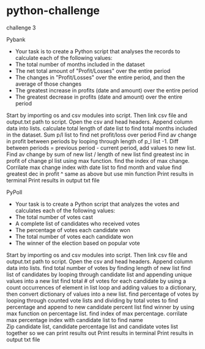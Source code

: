 # python-challenge
challenge 3 

Pybank
-  Your task is to create a Python script that analyses the records to calculate each of the following values:
-  The total number of months included in the dataset
-  The net total amount of "Profit/Losses" over the entire period
-  The changes in "Profit/Losses" over the entire period, and then the average of those changes
-  The greatest increase in profits (date and amount) over the entire period
-  The greatest decrease in profits (date and amount) over the entire period

Start by importing os and csv modules into script. Then link csv file and output.txt path to script. Open the csv and head headers.
Append column data into lists. calculate total length of date list to find total months included in the dataset. 
Sum p/l list to find net profit/loss over period
Find av change in profit between periods by looping through length of p_l list -1. Diff between periods = previous period - current period, add values to new list. Find av change by sum of new list / length of new list 
find greatest inc in profit of change pl list using max function. find the index of max change. Corrilate max change index with date list to find month and value 
find greatest dec in profit ^ same as above but use min function 
Print results in terminal 
Print results in output txt file 

PyPoll 
- Your task is to create a Python script that analyzes the votes and calculates each of the following values:
- The total number of votes cast
- A complete list of candidates who received votes
- The percentage of votes each candidate won
- The total number of votes each candidate won
- The winner of the election based on popular vote

Start by importing os and csv modules into script. Then link csv file and output.txt path to script. Open the csv and head headers.
Append column data into lists.
find total number of votes by finding length of new list
find list of candidates by looping through candidate list and appending unique values into a new list
find total # of votes for each candidate by using a count occurrences of element in list loop and adding values to a dictionary, then convert dictionary of values into a new list. 
find percentage of votes by looping through counted vote lists and dividing by total votes to find percentage and append to new candidate percent list 
find winner by using max function on percentage list. find index of max percentage. corrilate max percentage index with candidate list to find name   
Zip candidate list, candidate percentage list and candidate votes list together so we can print results out
Print results in terminal 
Print results in output txt file 
